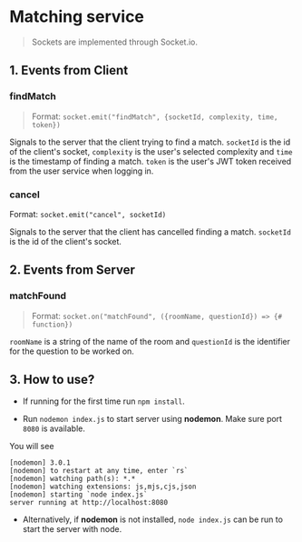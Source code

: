 # Matching service

> Sockets are implemented through Socket.io.

## 1. Events from Client

### findMatch

> Format: `socket.emit("findMatch", {socketId, complexity, time, token})`

Signals to the server that the client trying to find a match. `socketId` is the id of the client's socket, `complexity` is the user's selected complexity and `time` is the timestamp of finding a match. `token` is the user's JWT token received from the user service when logging in.

### cancel

Format: `socket.emit("cancel", socketId)`

Signals to the server that the client has cancelled finding a match. `socketId` is the id of the client's socket.

## 2. Events from Server

### matchFound

> Format: `socket.on("matchFound", ({roomName, questionId}) => {# function})`

`roomName` is a string of the name of the room and `questionId` is the identifier for the question to be worked on.

## 3. How to use?

- If running for the first time run `npm install`.

- Run `nodemon index.js` to start server using **nodemon**. Make sure port `8080` is available.

You will see

```
[nodemon] 3.0.1
[nodemon] to restart at any time, enter `rs`
[nodemon] watching path(s): *.*
[nodemon] watching extensions: js,mjs,cjs,json
[nodemon] starting `node index.js`
server running at http://localhost:8080
```

- Alternatively, if **nodemon** is not installed, `node index.js` can be run to start the server with node.
